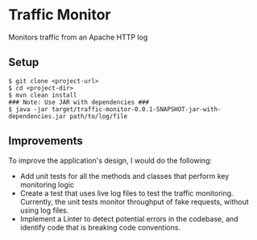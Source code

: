 # Traffic Monitor

Monitors traffic from an Apache HTTP log

## Setup
```
$ git clone <project-url>
$ cd <project-dir>
$ mvn clean install
### Note: Use JAR with dependencies ###
$ java -jar target/traffic-monitor-0.0.1-SNAPSHOT-jar-with-dependencies.jar path/to/log/file
```

## Improvements
To improve the application's design, I would do the following:
- Add unit tests for all the methods and classes that perform key monitoring logic
- Create a test that uses live log files to test the traffic monitoring. Currently, the unit tests monitor throughput of fake requests, without using log files. 
- Implement a Linter to detect potential errors in the codebase, and identify code that is breaking code conventions.
